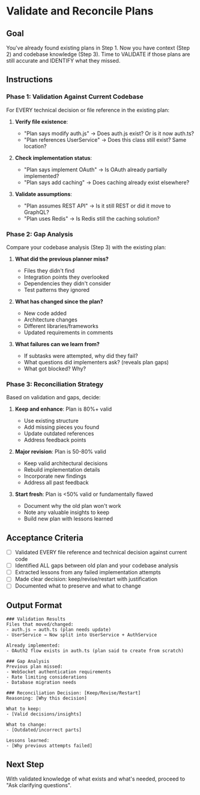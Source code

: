 # Validate and Reconcile Plans

## Goal
You've already found existing plans in Step 1. Now you have context (Step 2) and codebase knowledge (Step 3). Time to VALIDATE if those plans are still accurate and IDENTIFY what they missed.

## Instructions

### Phase 1: Validation Against Current Codebase
For EVERY technical decision or file reference in the existing plan:

1. **Verify file existence**:
   - "Plan says modify auth.js" → Does auth.js exist? Or is it now auth.ts?
   - "Plan references UserService" → Does this class still exist? Same location?

2. **Check implementation status**:
   - "Plan says implement OAuth" → Is OAuth already partially implemented?
   - "Plan says add caching" → Does caching already exist elsewhere?

3. **Validate assumptions**:
   - "Plan assumes REST API" → Is it still REST or did it move to GraphQL?
   - "Plan uses Redis" → Is Redis still the caching solution?

### Phase 2: Gap Analysis
Compare your codebase analysis (Step 3) with the existing plan:

1. **What did the previous planner miss?**
   - Files they didn't find
   - Integration points they overlooked
   - Dependencies they didn't consider
   - Test patterns they ignored

2. **What has changed since the plan?**
   - New code added
   - Architecture changes
   - Different libraries/frameworks
   - Updated requirements in comments

3. **What failures can we learn from?**
   - If subtasks were attempted, why did they fail?
   - What questions did implementers ask? (reveals plan gaps)
   - What got blocked? Why?

### Phase 3: Reconciliation Strategy

Based on validation and gaps, decide:

1. **Keep and enhance**: Plan is 80%+ valid
   - Use existing structure
   - Add missing pieces you found
   - Update outdated references
   - Address feedback points

2. **Major revision**: Plan is 50-80% valid
   - Keep valid architectural decisions
   - Rebuild implementation details
   - Incorporate new findings
   - Address all past feedback

3. **Start fresh**: Plan is <50% valid or fundamentally flawed
   - Document why the old plan won't work
   - Note any valuable insights to keep
   - Build new plan with lessons learned

## Acceptance Criteria

- [ ] Validated EVERY file reference and technical decision against current code
- [ ] Identified ALL gaps between old plan and your codebase analysis
- [ ] Extracted lessons from any failed implementation attempts
- [ ] Made clear decision: keep/revise/restart with justification
- [ ] Documented what to preserve and what to change

## Output Format

```
### Validation Results
Files that moved/changed:
- auth.js → auth.ts (plan needs update)
- UserService → Now split into UserService + AuthService

Already implemented:
- OAuth2 flow exists in auth.ts (plan said to create from scratch)

### Gap Analysis
Previous plan missed:
- WebSocket authentication requirements
- Rate limiting considerations
- Database migration needs

### Reconciliation Decision: [Keep/Revise/Restart]
Reasoning: [Why this decision]

What to keep:
- [Valid decisions/insights]

What to change:
- [Outdated/incorrect parts]

Lessons learned:
- [Why previous attempts failed]
```

## Next Step
With validated knowledge of what exists and what's needed, proceed to "Ask clarifying questions".